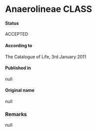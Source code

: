 Anaerolineae CLASS
=======

#### Status
ACCEPTED

#### According to
The Catalogue of Life, 3rd January 2011

#### Published in
null

#### Original name
null

### Remarks
null